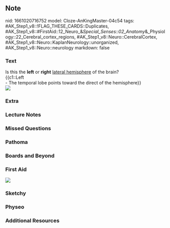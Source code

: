 ## Note
nid: 1661020716752
model: Cloze-AnKingMaster-04c54
tags: #AK_Step1_v8::!FLAG_THESE_CARDS::Duplicates, #AK_Step1_v8::#FirstAid::12_Neuro_&_Special_Senses::02_Anatomy_&_Physiology::22_Cerebral_cortex_regions, #AK_Step1_v8::Neuro::CerebralCortex, #AK_Step1_v8::Neuro::KaplanNeurology::unorganized, #AK_Step1_v8::Neuro::neurology
markdown: false

### Text
<div>
  Is this the <b>left</b> or <b>right</b> <u>lateral hemisphere</u>
  of the brain?
</div>
<div>
  {{c1::Left
</div>
<div>
  - The temporal lobe points toward the direct of the hemisphere}}
</div>
<div><img src="largelat.jpg"></div>

### Extra


### Lecture Notes


### Missed Questions


### Pathoma


### Boards and Beyond


### First Aid
<img src="tmppMG8vA.png">

### Sketchy


### Physeo


### Additional Resources

